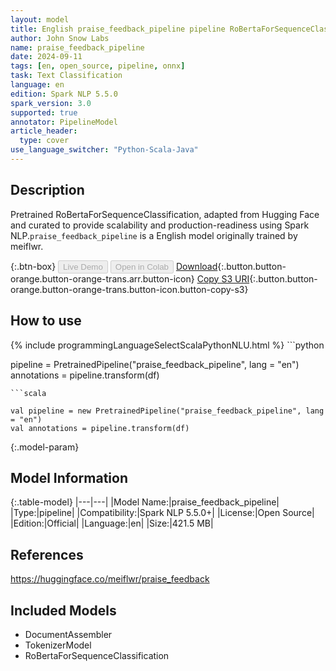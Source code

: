```yaml
---
layout: model
title: English praise_feedback_pipeline pipeline RoBertaForSequenceClassification from meiflwr
author: John Snow Labs
name: praise_feedback_pipeline
date: 2024-09-11
tags: [en, open_source, pipeline, onnx]
task: Text Classification
language: en
edition: Spark NLP 5.5.0
spark_version: 3.0
supported: true
annotator: PipelineModel
article_header:
  type: cover
use_language_switcher: "Python-Scala-Java"
---
```


## Description

Pretrained RoBertaForSequenceClassification, adapted from Hugging Face and curated to provide scalability and production-readiness using Spark NLP.`praise_feedback_pipeline` is a English model originally trained by meiflwr.

{:.btn-box}
<button class="button button-orange" disabled>Live Demo</button>
<button class="button button-orange" disabled>Open in Colab</button>
[Download](https://s3.amazonaws.com/auxdata.johnsnowlabs.com/public/models/praise_feedback_pipeline_en_5.5.0_3.0_1726082499755.zip){:.button.button-orange.button-orange-trans.arr.button-icon}
[Copy S3 URI](s3://auxdata.johnsnowlabs.com/public/models/praise_feedback_pipeline_en_5.5.0_3.0_1726082499755.zip){:.button.button-orange.button-orange-trans.button-icon.button-copy-s3}

## How to use



<div class="tabs-box" markdown="1">
{% include programmingLanguageSelectScalaPythonNLU.html %}
```python

pipeline = PretrainedPipeline("praise_feedback_pipeline", lang = "en")
annotations =  pipeline.transform(df)   

```
```scala

val pipeline = new PretrainedPipeline("praise_feedback_pipeline", lang = "en")
val annotations = pipeline.transform(df)

```
</div>

{:.model-param}
## Model Information

{:.table-model}
|---|---|
|Model Name:|praise_feedback_pipeline|
|Type:|pipeline|
|Compatibility:|Spark NLP 5.5.0+|
|License:|Open Source|
|Edition:|Official|
|Language:|en|
|Size:|421.5 MB|

## References

https://huggingface.co/meiflwr/praise_feedback

## Included Models

- DocumentAssembler
- TokenizerModel
- RoBertaForSequenceClassification